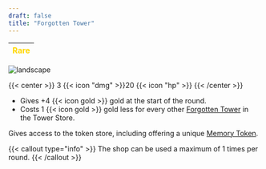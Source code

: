 ```yaml
---
draft: false
title: "Forgotten Tower"
---
```

| <span style="color:Gold"> Rare </span> |
|--------|

![landscape](/images/towers/towerS_66.png)

{{< center >}}
3 {{< icon "dmg" >}}20 {{< icon "hp" >}}
{{< /center >}}

* Gives +4 {{< icon gold >}} gold at the start of the round.
* Costs 1 {{< icon gold >}} gold less for every other [Forgotten Tower](/towers/forgotten-tower) in the Tower Store.

Gives access to the token store, including offering a unique [Memory Token](/tokens/memory-token).

{{< callout type="info" >}}
The shop can be used a maximum of 1 times per round.
{{< /callout >}}